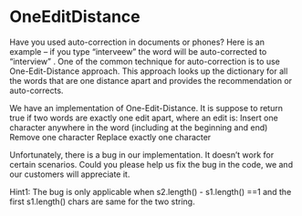 # OneEditDistance
Have you used auto-correction in documents or phones? Here is an example – if you type “interveew” the word will be auto-corrected to “interview” . One of the common technique for auto-correction is to use One-Edit-Distance approach. This approach looks up the dictionary for all the words that are one distance apart and provides the recommendation or auto-corrects. 

We have an implementation of One-Edit-Distance. It is suppose to return true if two words are exactly one edit apart, where an edit is:
Insert one character anywhere in the word (including at the beginning and end)
Remove one character
Replace exactly one character

 
Unfortunately, there is a bug in our implementation. It doesn’t work for certain scenarios. Could you please help us fix the bug in the code, we and our customers will appreciate it.


Hint1: The bug is only applicable when s2.length() - s1.length() ==1 and the first s1.length() chars are same for the two string.
